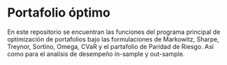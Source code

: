# Portafolio óptimo

En este repositorio se encuentran las funciones del programa principal de optimización de portafolios bajo las formulaciones de Markowitz, Sharpe, Treynor, Sortino, Omega, CVaR y el partafolio de Paridad de Riesgo.
Así como para el analisis de desempeño in-sample y out-sample.
